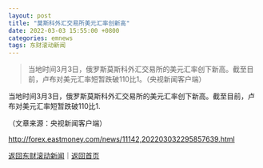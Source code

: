```yaml
---
layout: post
title: "莫斯科外汇交易所美元汇率创新高"
date: 2022-03-03 15:55:00 +0800
categories: emnews
tags: 东财滚动新闻
---
```

> 当地时间3月3日，俄罗斯莫斯科外汇交易所的美元汇率创下新高。截至目前，卢布对美元汇率短暂跌破110比1。（央视新闻客户端）

<p>当地时间3月3日，俄罗斯莫斯科外汇交易所的美元汇率创下新高。截至目前，卢布对美元汇率短暂跌破110比1.</p><p class="em_media">（文章来源：央视新闻客户端）</p>

<http://forex.eastmoney.com/news/11142,202203032295857639.html>

[返回东财滚动新闻](//finews.withounder.com/emnews/)｜[返回首页](//finews.withounder.com/)